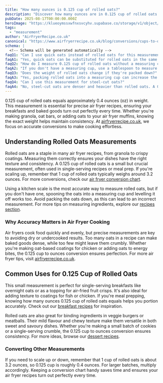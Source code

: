 ```yaml
---
title: "How many ounces is 0.125 cup of rolled oats?"
description: "Discover how many ounces are in 0.125 cup of rolled oats for perfect air fryer recipes. Get accurate UK measurements in seconds!"
pubDate: 2025-08-17T00:00:00.000Z
heroImage: "https://klueoymssxwfnxsvcyhv.supabase.co/storage/v1/object/public/Shmucket/how-many-ounces-is-0-125-cup-rolled-oats.webp"
tags:
  - "measurement"
author: "AirFryerRecipe.co.uk"
canonical: "https://www.airfryerrecipe.co.uk/blog/conversions/cups-to-ounces/how-many-ounces-is-0-125-cup-rolled-oats"
schema: |
  <!-- Schema will be generated automatically -->
faqQ1: "Can I use quick oats instead of rolled oats for this measurement?"
faqA1: "Yes, quick oats can be substituted for rolled oats in the same measurement (0.125 cup equals 0.4 ounces). However, quick oats have a finer texture, which may affect the final result in recipes like granola or coatings. Adjust cooking times slightly if needed."
faqQ2: "How do I measure 0.125 cup of rolled oats without a measuring cup?"
faqA2: "If you don't have a measuring cup, use a tablespoon to measure out 2 tablespoons of rolled oats, which is roughly equivalent to 0.125 cup. For the most accurate results, a kitchen scale measuring 0.4 ounces is ideal."
faqQ3: "Does the weight of rolled oats change if they're packed down?"
faqA3: "Yes, packing rolled oats into a measuring cup can increase the weight, leading to an inaccurate measurement. Always spoon the oats lightly into the cup and level it off for the correct 0.125 cup to ounces conversion."
faqQ4: "Can I use this measurement for steel-cut oats?"
faqA4: "No, steel-cut oats are denser and heavier than rolled oats. A 0.125 cup of steel-cut oats weighs closer to 0.6 ounces. Always check specific conversions for different oat types to ensure recipe accuracy."
---
```

<p>0.125 cup of rolled oats equals approximately 0.4 ounces (oz) in weight. This measurement is essential for precise air fryer recipes, ensuring your breakfasts and baked goods turn out perfectly every time. Whether you're making granola, oat bars, or adding oats to your air fryer muffins, knowing the exact weight helps maintain consistency. At <a href=https://www.airfryerrecipe.co.uk>airfryerrecipe.co.uk</a>, we focus on accurate conversions to make cooking effortless.</p>  

<h2>Understanding Rolled Oats Measurements</h2>  
<p>Rolled oats are a staple in many air fryer recipes, from granola to crispy coatings. Measuring them correctly ensures your dishes have the right texture and consistency. A 0.125 cup of rolled oats is a small but crucial measurement, often used in single-serving recipes or meal prep. If you're scaling up, remember that 1 cup of rolled oats typically weighs around 3.2 ounces. For more conversions, check our <a href=https://www.airfryerrecipe.co.uk/air-fryer-conversion-chart>air fryer conversion chart</a>.</p>  

<p>Using a kitchen scale is the most accurate way to measure rolled oats, but if you don't have one, spooning the oats into a measuring cup and levelling it off works too. Avoid packing the oats down, as this can lead to an incorrect measurement. For more tips on measuring ingredients, explore our <a href=https://www.airfryerrecipe.co.uk/recipes>recipes section</a>.</p>  

<h3>Why Accuracy Matters in Air Fryer Cooking</h3>  
<p>Air fryers cook food quickly and evenly, but precise measurements are key to avoiding dry or undercooked results. Too many oats in a recipe can make baked goods dense, while too few might leave them crumbly. Whether you're making oat-based coatings for chicken or adding oats to energy bites, the 0.125 cup to ounces conversion ensures perfection. For more air fryer tips, visit <a href=https://www.airfryerrecipe.co.uk>airfryerrecipe.co.uk</a>.</p>  

<h2>Common Uses for 0.125 Cup of Rolled Oats</h2>  
<p>This small measurement is perfect for single-serving breakfasts like overnight oats or as a topping for air-fried fruit crisps. It's also ideal for adding texture to coatings for fish or chicken. If you're meal prepping, knowing how many ounces 0.125 cup of rolled oats equals helps you portion accurately. Check out our <a href=https://www.airfryerrecipe.co.uk/recipe-category/breakfast>breakfast recipes</a> for inspiration.</p>  

<p>Rolled oats are also great for binding ingredients in veggie burgers or meatballs. Their mild flavour and chewy texture make them versatile in both sweet and savoury dishes. Whether you're making a small batch of cookies or a single-serving crumble, the 0.125 cup to ounces conversion ensures consistency. For more ideas, browse our <a href=https://www.airfryerrecipe.co.uk/recipe-category/dessert>dessert recipes</a>.</p>  

<h3>Converting Other Measurements</h3>  
<p>If you need to scale up or down, remember that 1 cup of rolled oats is about 3.2 ounces, so 0.125 cup is roughly 0.4 ounces. For larger batches, multiply accordingly. Keeping a conversion chart handy saves time and ensures your air fryer recipes turn out perfectly every time.</p>
